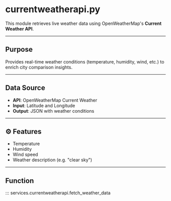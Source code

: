 # currentweatherapi.py

This module retrieves live weather data using OpenWeatherMap's **Current Weather API**.

---

## Purpose

Provides real-time weather conditions (temperature, humidity, wind, etc.) to enrich city comparison insights.

---

## Data Source

- **API**: OpenWeatherMap Current Weather
- **Input**: Latitude and Longitude
- **Output**: JSON with weather conditions

---

## ⚙️ Features

- Temperature
- Humidity
- Wind speed
- Weather description (e.g. "clear sky")

---

## Function

::: services.currentweatherapi.fetch_weather_data